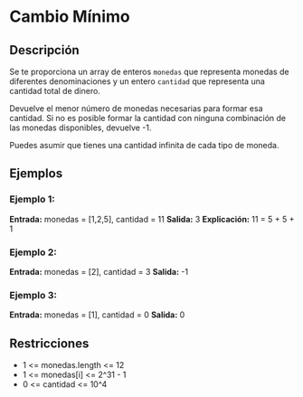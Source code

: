 # Cambio Mínimo

## Descripción

Se te proporciona un array de enteros `monedas` que representa monedas de diferentes denominaciones y un entero `cantidad` que representa una cantidad total de dinero.

Devuelve el menor número de monedas necesarias para formar esa cantidad. Si no es posible formar la cantidad con ninguna combinación de las monedas disponibles, devuelve -1.

Puedes asumir que tienes una cantidad infinita de cada tipo de moneda.

## Ejemplos

### Ejemplo 1:

**Entrada:** monedas = [1,2,5], cantidad = 11
**Salida:** 3
**Explicación:** 11 = 5 + 5 + 1

### Ejemplo 2:

**Entrada:** monedas = [2], cantidad = 3
**Salida:** -1

### Ejemplo 3:

**Entrada:** monedas = [1], cantidad = 0
**Salida:** 0

## Restricciones

- 1 <= monedas.length <= 12
- 1 <= monedas[i] <= 2^31 - 1
- 0 <= cantidad <= 10^4